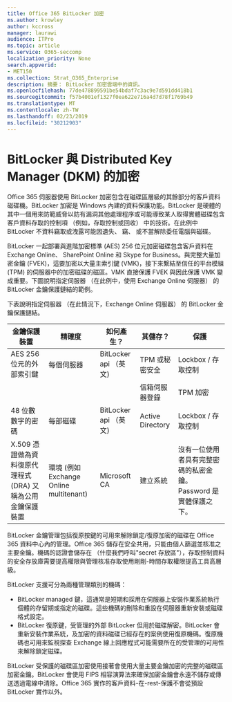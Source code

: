 ```yaml
---
title: Office 365 BitLocker 加密
ms.author: krowley
author: kccross
manager: laurawi
audience: ITPro
ms.topic: article
ms.service: O365-seccomp
localization_priority: None
search.appverid:
- MET150
ms.collection: Strat_O365_Enterprise
description: 摘要： BitLocker 加密雲端中的資訊。
ms.openlocfilehash: 77de478899591be54bdaf7c3ac9e7d591dd418b1
ms.sourcegitcommit: f57b4001ef1327f0ea622e716a4d7d78f1769b49
ms.translationtype: MT
ms.contentlocale: zh-TW
ms.lasthandoff: 02/23/2019
ms.locfileid: "30212903"
---
```

# <a name="bitlocker-and-distributed-key-manager-dkm-for-encryption"></a>BitLocker 與 Distributed Key Manager (DKM) 的加密
Office 365 伺服器使用 BitLocker 加密包含在磁碟區層級的其餘部分的客戶資料磁碟機。BitLocker 加密是 Windows 內建的資料保護功能。BitLocker 是硬體的其中一個用來防範威脅以防有漏洞其他處理程序或可能導致某人取得實體磁碟包含客戶資料存取的控制項 （例如，存取控制或回收） 中的技術。在此例中 BitLocker 不資料竊取或洩露可能因遺失、 竊、 或不當解除委任電腦與磁碟。

BitLocker 一起部署與進階加密標準 (AES) 256 位元加密磁碟包含客戶資料在 Exchange Online、 SharePoint Online 和 Skype for Business。與完整大量加密金鑰 (FVEK)，這要加密以大量主索引鍵 (VMK)，接下來繫結至信任的平台模組 (TPM) 的伺服器中的加密磁碟的磁區。VMK 直接保護 FVEK 與因此保護 VMK 變成重要。下圖說明指定伺服器 （在此例中，使用 Exchange Online 伺服器） 的 BitLocker 金鑰保護鏈結的範例。

下表說明指定伺服器 （在此情況下，Exchange Online 伺服器） 的 BitLocker 金鑰保護鏈結。

| 金鑰保護裝置 | 精確度 | 如何產生？ | 其儲存？ | 保護 |
|--------------------------------------------------------------------------------|-------------------------------------------------|----------------|-------------------------|--------------------------------------------------------------------------------------------------|
| AES 256 位元的外部索引鍵 | 每個伺服器 | BitLocker api （英文) | TPM 或秘密安全 | Lockbox / 存取控制 |
|  |  |  | 信箱伺服器登錄 | TPM 加密 |
| 48 位數數字的密碼 | 每部磁碟 | BitLocker api （英文) | Active Directory | Lockbox / 存取控制 |
| X.509 憑證做為資料復原代理程式 (DRA) 又稱為公用金鑰保護裝置 | 環境 (例如 Exchange Online multitenant) | Microsoft CA | 建立系統 | 沒有一位使用者具有完整密碼的私密金鑰。Password 是實體保護之下。 |


BitLocker 金鑰管理包括復原按鍵的可用來解除鎖定/復原加密的磁碟在 Office 365 資料中心內的管理。Office 365 儲存在安全共用，只能由個人篩選並核准之主要金鑰。機碼的認證會儲存在 （什麼我們呼叫"secret 存放區"），存取控制資料的安全存放庫需要提高權限與管理核准存取使用剛剛-時間存取權限提高工具高層級。

BitLocker 支援可分為兩種管理類別的機碼：
- BitLocker managed 鍵，這通常是短期和採用在伺服器上安裝作業系統執行個體的存留期或指定的磁碟。這些機碼的刪除和重設在伺服器重新安裝或磁碟格式設定。
- BitLocker 復原鍵，受管理的外部 BitLocker 但用於磁碟解密。BitLocker 會重新安裝作業系統，及加密的資料磁碟已經存在的案例使用復原機碼。復原機碼也可用來監視探查 Exchange 線上回應程式可能需要所在的受管理的可用性來解除鎖定磁碟。

BitLocker 受保護的磁碟區加密使用接著會使用大量主要金鑰加密的完整的磁碟區加密金鑰。BitLocker 會使用 FIPS 相容演算法來確保加密金鑰會永遠不儲存或傳送透過電線中清除。Office 365 實作的客戶資料-在-rest-保護不會從預設 BitLocker 實作以外。